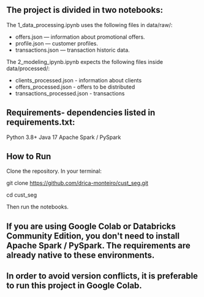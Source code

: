 ## The project is divided in two notebooks: 

The 1_data_processing.ipynb uses the following files in data/raw/:

- offers.json — information about promotional offers.
- profile.json — customer  profiles.
- transactions.json — transaction historic data.

The 2_modeling_ipynb.ipynb expects the following files inside data/processed/:

- clients_processed.json - information about clients
- offers_processed.json - offers to be distributed
- transactions_processed.json - transactions


## Requirements- dependencies listed in requirements.txt:
Python 3.8+
Java 17
Apache Spark / PySpark

## How to Run
Clone the repository. In your terminal:

git clone https://github.com/drica-monteiro/cust_seg.git

cd cust_seg

Then run the notebooks.

## If you are using Google Colab or Databricks Community Edition, you don't need to install Apache Spark / PySpark. The requirements are already native to these environments.
## In order to avoid version conflicts, it is preferable to run this project in Google Colab.
